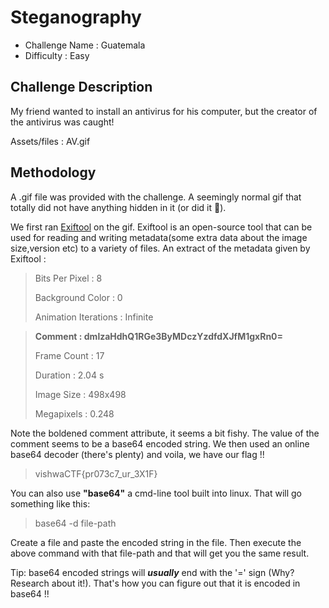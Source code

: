 # Steganography
- Challenge Name : Guatemala
- Difficulty :  Easy

## Challenge Description
My friend wanted to install an antivirus for his computer, but the creator of the antivirus was caught!

Assets/files : AV.gif

## Methodology
A .gif file was provided with the challenge. A seemingly normal gif that totally did not have anything hidden in it (or did it 👀).

We first ran [Exiftool](https://github.com/exiftool/exiftool) on the gif. Exiftool is an open-source tool that can be used for reading and writing metadata(some extra data about the image size,version etc) to a variety of files. An extract of the metadata given by Exiftool :

>Bits Per Pixel                  : 8
>
>Background Color                : 0
>
>Animation Iterations            : Infinite

>**Comment                         : dmlzaHdhQ1RGe3ByMDczYzdfdXJfM1gxRn0=**
>
>Frame Count                     : 17
>
>Duration                        : 2.04 s
>
>Image Size                      : 498x498
>
>Megapixels                      : 0.248

Note the boldened comment attribute, it seems a bit fishy. The value of the comment seems to be a base64 encoded string. We then used an online base64 decoder (there's plenty) and voila, we have our flag !!

> vishwaCTF{pr073c7_ur_3X1F}

You can also use **"base64"** a cmd-line tool built into linux. That will go something like this: 

> base64 -d file-path

Create a file and paste the encoded string in the file. Then execute the above command with that file-path and that will get you the same result.

Tip: base64 encoded strings will ***usually*** end with the '=' sign (Why? Research about it!). That's how you can figure out that it is encoded in base64 !!